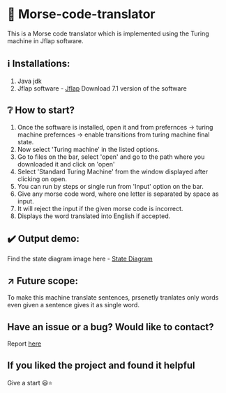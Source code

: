 # :arrows_counterclockwise: Morse-code-translator
This is a Morse code translator which is implemented using the Turing machine in Jflap software.

## ℹ️ Installations:
1. Java jdk
2. Jflap software - [Jflap](http://www.jflap.org/) 
Download 7.1 version of the software

## ❔ How to start?
1. Once the software is installed, open it and from prefernces -> turing machine prefernces -> enable transitions from turing machine final state.
2. Now select 'Turing machine' in the listed options.
3. Go to files on the bar, select 'open' and go to the path where you downloaded it and click on 'open'
4. Select 'Standard Turing Machine' from the window displayed after clicking on open.
5. You can run by steps or single run from 'Input' option on the bar.
6. Give any morse code word, where one letter is separated by space as input.
7. It will reject the input if the given morse code is incorrect.
8. Displays the word translated into English if accepted.

## :heavy_check_mark: Output demo:
Find the state diagram image here - [State Diagram](https://github.com/Chandana047/Morse-code-translator/blob/main/Morse_code_translator_final.jff.jpg)

## :arrow_upper_right: Future scope:
To make this machine translate sentences, prsenetly tranlates only words even given a sentence gives it as single word.

## Have an issue or a bug? Would like to contact?
Report [here](https://github.com/Chandana047/Morse-code-translator/issues)

## If you liked the project and found it helpful
Give a start :smiley::star:

